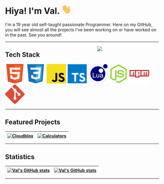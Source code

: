 
<h1> Hiya! I'm Val.  <img width="32px" height="32px" src="assets/wave.gif"/> </h1>

<p>I'm a 19 year old self-taught passionate Programmer. Here on my GitHub, you will see almost all the projects I've been working on or have worked on in the past. See you around!</p>

---

<a href="https://discord.com/users/318423524807016448"> <img width="40%" src="https://lanyard.cnrad.dev/api/318423524807016448?bg=5865F2" align="right" /> </a>

## Tech Stack

![HTML](assets/html.png) ![CSS](assets/css.png) ![JavaScript](assets/javascript.png) ![TypeScript](assets/typescript.png) ![Lua](assets/lua.png) ![Node.js](assets/nodejs.png) ![NPM](assets/npm.png) ![Git](assets/git.png)

---

## Featured Projects

| <a href="https://github.com/ValiantWind/cloudblox"><img src="https://github-readme-stats-valiantwind.vercel.app/api/pin/?username=ValiantWind&repo=cloudblox&show_owner=true&bg_color=000000&ring_color=2AB0FE&text_color=ffffff&title_color=ffffff&icon_color=2AB0FE&hide_border=true" alt="Cloudblox" align="center" /></a> | <a href="https://github.com/ValiantWind/Calculators"><img src="https://github-readme-stats-valiantwind.vercel.app/api/pin/?username=ValiantWind&repo=Calculators&show_owner=true&bg_color=000000&ring_color=2AB0FE&text_color=ffffff&title_color=ffffff&icon_color=2AB0FE&hide_border=true" alt="Calculators" align="center" /></a> |
| ----------------------------------------------------------------------------------------------------------------------------------------------------------------------------------------------------------------------------------------------------------------------------------------------------- | ----------------------------------------------------------------------------------------------------------------------------------------------------------------------------------------------------------------------------------------------------------------------------------------------------------------------- |

---

## Statistics

| <a href="https://github.com/ValiantWind/github-readme-stats"><img src="https://github-readme-stats-valiantwind.vercel.app/api?username=ValiantWind&show_icons=true&bg_color=000000&ring_color=2AB0FE&text_color=ffffff&title_color=ffffff&icon_color=2AB0FE&count_private=true&include_all_commits=true&hide_border=true&line_height=23" alt="Val's GitHub stats" align="center" /></a> | <a href="https://github.com/anuraghazra/github-readme-stats"><img src="https://github-readme-stats-valiantwind.vercel.app/api/top-langs?username=ValiantWind&bg_color=000000&ring_color=2AB0FE&text_color=ffffff&title_color=ffffff&icon_color=2AB0FE&count_private=true&exclude_repo=github-readme-stats&layout=compact&langs_count=10&hide_border=true&hide=nix,shell&card_width=412" alt="Val's GitHub stats" align="center" /></a> |
| ----------------------------------------------------------------------------------------------------------------------------------------------------------------------------------------------------------------------------------------------------------------------------------------------------- | ----------------------------------------------------------------------------------------------------------------------------------------------------------------------------------------------------------------------------------------------------------------------------------------------------------------------- |

---
